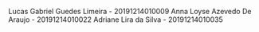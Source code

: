 Lucas Gabriel Guedes Limeira - 20191214010009
Anna Loyse Azevedo De Araujo - 20191214010022
Adriane Lira da Silva - 20191214010035